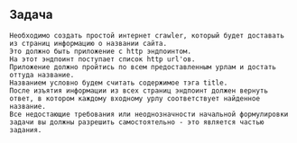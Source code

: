 ## Задача ##

    Необходимо создать простой интернет crawler, который будет доставать из страниц информацию о названии сайта.
    Это должно быть приложение с http эндпоинтом. 
    На этот эндпоинт поступает список http url'ов. 
    Приложение должно пройтись по всем предоставленным урлам и достать оттуда название.
    Названием условно будем считать содержимое тэга title. 
    После изъятия информации из всех страниц эндпоинт должен вернуть ответ, в котором каждому входному урлу соответствует найденное название.
    Все недостающие требования или неоднозначности начальной формулировки задачи вы должны разрешить самостоятельно - это является частью задания. 